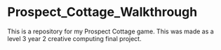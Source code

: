 # Prospect_Cottage_Walkthrough
This is a repository for my Prospect Cottage game.
This was made as a level 3 year 2 creative computing final project.
